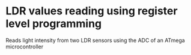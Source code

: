 # LDR values reading using register level programming
 Reads light intensity from two LDR sensors using the ADC of an ATmega microcontroller
